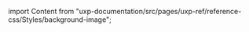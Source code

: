 
import Content from "uxp-documentation/src/pages/uxp-ref/reference-css/Styles/background-image";

<Content query="product=xd"/>
